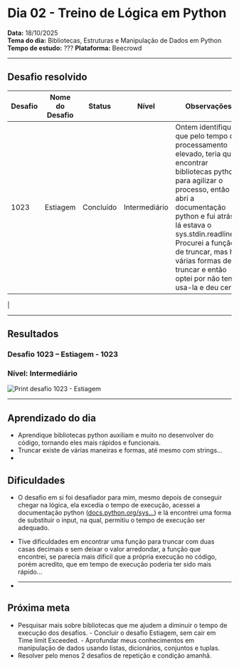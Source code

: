 # Dia 02 - Treino de Lógica em Python

**Data:** 18/10/2025  
**Tema do dia:** Bibliotecas, Estruturas e Manipulação de Dados em Python
**Tempo de estudo:** ???
**Plataforma:** Beecrowd

---

## Desafio resolvido

| Desafio | Nome do Desafio | Status    | Nível         | Observações                                                                                                                                                                                                                                                                                                                  |
| ------- | --------------- | --------- | ------------- | ---------------------------------------------------------------------------------------------------------------------------------------------------------------------------------------------------------------------------------------------------------------------------------------------------------------------------- |
| 1023    | Estiagem        | Concluído | Intermediário | Ontem identifiquei que pelo tempo de processamento elevado, teria que encontrar bibliotecas python para agilizar o processo, então abri a documentação python e fui atrás e lá estava o sys.stdin.readline(). Procurei a função de truncar, mas há várias formas de truncar e então optei por não tentar usa-la e deu certo! |

|

---

## Resultados

### Desafio 1023 – Estiagem - 1023

### Nível: Intermediário

![Print desafio 1023 - Estiagem](prints/desafio1023.png)

---

## Aprendizado do dia

- Aprendique bibliotecas python auxiliam e muito no desenvolver do código, tornando eles mais rápidos e funcionais.
- Truncar existe de várias maneiras e formas, até mesmo com strings...
-

## Dificuldades

- O desafio em si foi desafiador para mim, mesmo depois de conseguir chegar na lógica, ela excedia o tempo de execução, acessei a documentação python ([docs.python.org/sys...](https://docs.python.org/pt-br/3.13/library/sys.html#sys.stdin)) e lá encontrei uma forma de substituir o input, na qual, permitiu o tempo de execução ser adequado.

- Tive dificuldades em encontrar uma função para truncar com duas casas decimais e sem deixar o valor arredondar, a função que encontrei, se parecia mais dificil que a própria execução no código, porém acredito, que em tempo de execução poderia ter sido mais rápido...

- ***

## Próxima meta

- Pesquisar mais sobre bibliotecas que me ajudem a diminuir o tempo de execução dos desafios. - Concluir o desafio Estiagem, sem cair em Time limit Exceeded. - Aprofundar meus conhecimentos em manipulação de dados usando listas, dicionários, conjuntos e tuplas.
- Resolver pelo menos 2 desafios de repetição e condição amanhã.
